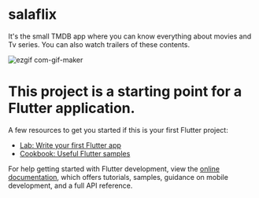 # salaflix 

It's the small TMDB app where you can know everything about movies and Tv series. You can also watch trailers of these contents.

![ezgif com-gif-maker](https://user-images.githubusercontent.com/88548221/185947803-77e0e578-9118-40c0-b572-51a01317048b.gif)



# This project is a starting point for a Flutter application.

A few resources to get you started if this is your first Flutter project:

- [Lab: Write your first Flutter app](https://docs.flutter.dev/get-started/codelab)
- [Cookbook: Useful Flutter samples](https://docs.flutter.dev/cookbook)

For help getting started with Flutter development, view the
[online documentation](https://docs.flutter.dev/), which offers tutorials,
samples, guidance on mobile development, and a full API reference.
